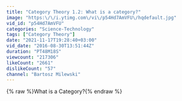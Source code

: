 ```yaml
---
title: "Category Theory 1.2: What is a category?"
image: "https:\/\/i.ytimg.com\/vi\/p54Hd7AmVFU\/hqdefault.jpg"
vid_id: "p54Hd7AmVFU"
categories: "Science-Technology"
tags: ["Category Theory"]
date: "2021-11-17T19:28:40+03:00"
vid_date: "2016-08-30T13:51:44Z"
duration: "PT48M18S"
viewcount: "217306"
likeCount: "2661"
dislikeCount: "57"
channel: "Bartosz Milewski"
---
```

{% raw %}What is a Category?{% endraw %}
